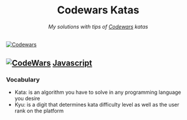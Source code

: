 <h1 align="center">Codewars Katas</h1>

<h6 align="center">
  My solutions with tips of <a href="https://www.codewars.com" target="_blank">Codewars</a> katas
</h6>

[![Codewars](https://www.codewars.com/users/abelpronet/badges/large)](https://www.codewars.com/users/abelpronet "My Honor Badge")

## [![CodeWars](https://raw.githubusercontent.com/adrianeyre/codewars/master/Ruby/Authored/javascript.png)](javascript/javascript.md) [Javascript](javascript/javascript.md)

### Vocabulary

- Kata: is an algorithm you have to solve in any programming language you desire
- Kyu: is a digit that determines kata difficulty level as well as the user rank on the platform
